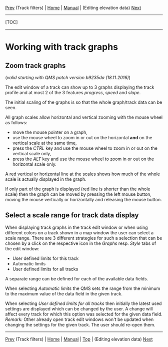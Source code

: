 [Prev](AdvTrkFilters) (Track filters) | [Home](Home) | [Manual](DocMain) | (Editing elevation data) [Next](AdvTrkElevation)
- - -
[TOC]
- - -

# Working with track graphs

## Zoom track graphs

(_valid starting with QMS patch version  b9235da (18.11.2016)_)

The edit window of a track can show up to 3 graphs displaying the track profile and at most 2 of the 3 features _progress_, 
_speed_ and _slope_.

The initial scaling of the graphs is so that the whole graph/track data can be seen.

All graph scales allow horizontal and vertical zooming with the mouse wheel as follows:

* move the mouse pointer on a graph,
* use the mouse wheel to zoom in or out on the horizontal __and__ on the vertical scale at the same time,
* press the _CTRL_ key and use the mouse wheel to zoom in or out on the vertical scale only,
* press the _ALT_ key and use the mouse wheel to zoom in or out on the horizontal scale only.


A red vertical or horizontal line at the scales shows how much of the whole scale is actually displayed in the graph.

If only part of the graph is displayed (red line is shorter than the whole scale) then the graph can be moved by
pressing the left mouse button, moving the mouse vertically or horizontally and releasing the mouse button.

## Select a scale range for track data display

When displaying track graphs in the track edit window or when using different colors on a track shown in a map window 
the user can select a scale range. There are 3 different strategies for such a selection that can be chosen by a click on 
the respective icon in the _Graphs_ resp. _Style_ tabs of the edit window:

* User defined limits for this track
* Automatic limits
* User defined limits for all tracks

A separate range can be defined for each of the available data fields.

When selecting _Automatic limits_ the QMS sets the range from the minimum to the maximum value of the data field in
the given track.

When selecting _User defined limits for all tracks_ then initially the latest used settings are displayed which can
be changed by the user. A change will affect every track for which this option was selected for the given data field.
_Remark:_ Other already open track edit windows won't be updated when changing the settings for the given track.
The user should re-open them.

- - -
[Prev](AdvTrkFilters) (Track filters) | [Home](Home) | [Manual](DocMain) | [Top](#) | (Editing elevation data) [Next](AdvTrkElevation)
